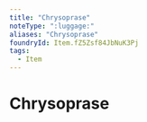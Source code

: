 ```yaml
---
title: "Chrysoprase"
noteType: ":luggage:"
aliases: "Chrysoprase"
foundryId: Item.fZ5Zsf84JbNuK3Pj
tags:
  - Item
---
```


# Chrysoprase
